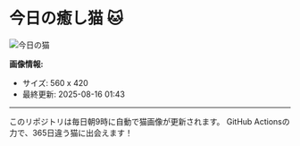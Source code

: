 # 今日の癒し猫 🐱

![今日の猫](https://cdn2.thecatapi.com/images/e8.jpg)

**画像情報:**
- サイズ: 560 x 420
- 最終更新: 2025-08-16 01:43

---

このリポジトリは毎日朝9時に自動で猫画像が更新されます。
GitHub Actionsの力で、365日違う猫に出会えます！
